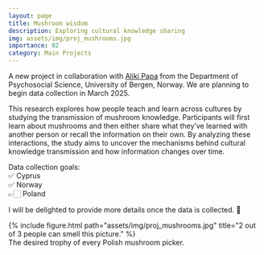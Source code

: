```yaml
---
layout: page
title: Mushroom wisdom
description: Exploring cultural knowledge sharing
img: assets/img/proj_mushrooms.jpg
importance: 02
category: Main Projects
---
```


A new project in collaboration with <a href="https://www4.uib.no/en/find-employees/Aliki.Papa">Aliki Papa</a> from the Department of Psychosocial Science, University of Bergen, Norway. We are planning to begin data collection in March 2025. 

This research explores how people teach and learn across cultures by studying the transmission of mushroom knowledge. Participants will first learn about mushrooms and then either share what they’ve learned with another person or recall the information on their own. By analyzing these interactions, the study aims to uncover the mechanisms behind cultural knowledge transmission and how information changes over time.

Data collection goals:<br />
✅ Cyprus<br />
✅ Norway<br />
👉🏻 Poland<br />

I will be delighted to provide more details once the data is collected. 🍄<br />


<div class="row">
    <div class="col-sm mt-3 mt-md-0 d-flex justify-content-center">
        <div class="img-fluid rounded z-depth-1 align-self-center">
            {% include figure.html path="assets/img/proj_mushrooms.jpg" title="2 out of 3 people can smell this picture." %}
        </div>
    </div>
</div>
<div class="caption">
    The desired trophy of every Polish mushroom picker.
</div>
